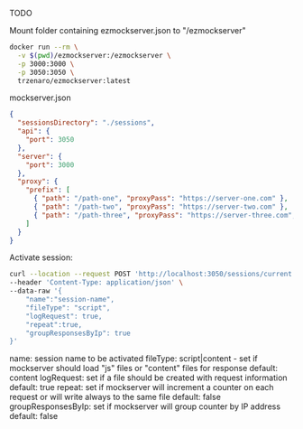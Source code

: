 TODO

Mount folder containing ezmockserver.json to "/ezmockserver"

```sh
docker run --rm \
  -v $(pwd)/ezmockserver:/ezmockserver \
  -p 3000:3000 \
  -p 3050:3050 \
  trzenaro/ezmockserver:latest
```


mockserver.json
```json
{
  "sessionsDirectory": "./sessions",
  "api": {
    "port": 3050
  },
  "server": {
    "port": 3000
  },
  "proxy": {
    "prefix": [
      { "path": "/path-one", "proxyPass": "https://server-one.com" },
      { "path": "/path-two", "proxyPass": "https://server-two.com" },
      { "path": "/path-three", "proxyPass": "https://server-three.com", "rewrite": "/" }
    ]
  }
}
```

Activate session:
```sh
curl --location --request POST 'http://localhost:3050/sessions/current' \
--header 'Content-Type: application/json' \
--data-raw '{
    "name":"session-name",
    "fileType": "script",
    "logRequest": true,
    "repeat":true,
    "groupResponsesByIp": true
}'
```

name: session name to be activated
fileType: script|content - set if mockserver should load "js" files or "content" files for response
  default: content
logRequest: set if a file should be created with request information
  default: true
repeat: set if mockserver will increment a counter on each request or will write always to the same file
  default: false
groupResponsesByIp: set if mockserver will group counter by IP address
  default: false

